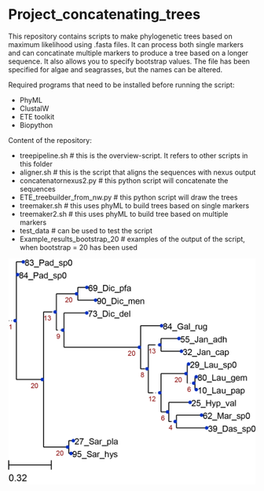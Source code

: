 # Project_concatenating_trees

This repository contains scripts to make phylogenetic trees based on maximum likelihood using .fasta files.
It can process both single markers and can concatinate multiple markers to produce a tree based on a longer sequence.
It also allows you to specify bootstrap values.
The file has been specified for algae and seagrasses, but the names can be altered.

Required programs that need to be installed before running the script:
  - PhyML
  - ClustalW
  - ETE toolkit
  - Biopython

Content of the repository:
  - treepipeline.sh               # this is the overview-script. It refers to other scripts in this folder
  - aligner.sh                    # this is the script that aligns the sequences with nexus output
  - concatenatornexus2.py         # this python script will concatenate the sequences
  - ETE_treebuilder_from_nw.py    # this python script will draw the trees
  - treemaker.sh                  # this uses phyML to build trees based on single markers
  - treemaker2.sh                 # this uses phyML to build tree based on multiple markers
  - test_data                     # can be used to test the script
  - Example_results_bootstrap_20  # examples of the output of the script, when bootstrap = 20 has been used

![tree_example2](all_COI.png)
